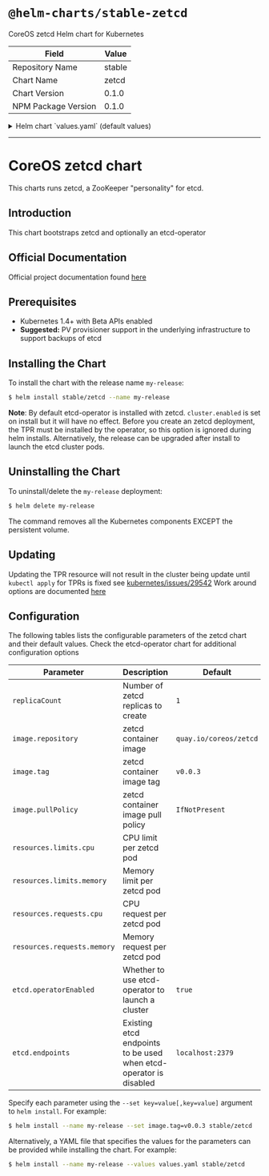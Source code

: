 # `@helm-charts/stable-zetcd`

CoreOS zetcd Helm chart for Kubernetes

| Field               | Value  |
| ------------------- | ------ |
| Repository Name     | stable |
| Chart Name          | zetcd  |
| Chart Version       | 0.1.0  |
| NPM Package Version | 0.1.0  |

<details>

<summary>Helm chart `values.yaml` (default values)</summary>

```yaml
# Default values for zetcd.
# This is a YAML-formatted file.
# Declare variables to be passed into your templates.
replicaCount: 1

image:
  repository: quay.io/coreos/zetcd
  tag: v0.0.3
  pullPolicy: IfNotPresent
service:
  name: zetcd
  type: ClusterIP
  externalPort: 2181
  internalPort: 2181
resources:
  {}
  # We usually recommend not to specify default resources and to leave this as a conscious
  # choice for the user. This also increases chances charts run on environments with little
  # resources, such as Minikube. If you do want to specify resources, uncomment the following
  # lines, adjust them as necessary, and remove the curly braces after 'resources:'.
  # limits:
  #  cpu: 100m
  #  memory: 128Mi
  # requests:
  #  cpu: 100m
  #  memory: 128Mi

etcd:
  operatorEnabled: true
  endpoints: localhost:2379

etcd-operator:
  cluster:
    enabled: true
```

</details>

---

# CoreOS zetcd chart

This charts runs zetcd, a ZooKeeper "personality" for etcd.

## Introduction

This chart bootstraps zetcd and optionally an etcd-operator

## Official Documentation

Official project documentation found [here](https://github.com/coreos/zetcd)

## Prerequisites

- Kubernetes 1.4+ with Beta APIs enabled
- **Suggested:** PV provisioner support in the underlying infrastructure to support backups of etcd

## Installing the Chart

To install the chart with the release name `my-release`:

```bash
$ helm install stable/zetcd --name my-release
```

**Note**: By default etcd-operator is installed with zetcd. `cluster.enabled` is set on install but it will have no effect.
Before you create an zetcd deployment, the TPR must be installed by the operator, so this option is ignored during helm installs. Alternatively, the release can be upgraded after install to launch the etcd cluster pods.

## Uninstalling the Chart

To uninstall/delete the `my-release` deployment:

```bash
$ helm delete my-release
```

The command removes all the Kubernetes components EXCEPT the persistent volume.

## Updating

Updating the TPR resource will not result in the cluster being update until `kubectl apply` for
TPRs is fixed see [kubernetes/issues/29542](https://github.com/kubernetes/kubernetes/issues/29542)
Work around options are documented [here](https://github.com/coreos/etcd-operator#resize-an-etcd-cluster)

## Configuration

The following tables lists the configurable parameters of the zetcd chart and their default values. Check the etcd-operator chart for additional configuration options

| Parameter                   | Description                                                       | Default                |
| --------------------------- | ----------------------------------------------------------------- | ---------------------- |
| `replicaCount`              | Number of zetcd replicas to create                                | `1`                    |
| `image.repository`          | zetcd container image                                             | `quay.io/coreos/zetcd` |
| `image.tag`                 | zetcd container image tag                                         | `v0.0.3`               |
| `image.pullPolicy`          | zetcd container image pull policy                                 | `IfNotPresent`         |
| `resources.limits.cpu`      | CPU limit per zetcd pod                                           |                        |
| `resources.limits.memory`   | Memory limit per zetcd pod                                        |                        |
| `resources.requests.cpu`    | CPU request per zetcd pod                                         |                        |
| `resources.requests.memory` | Memory request per zetcd pod                                      |                        |
| `etcd.operatorEnabled`      | Whether to use etcd-operator to launch a cluster                  | `true`                 |
| `etcd.endpoints`            | Existing etcd endpoints to be used when etcd-operator is disabled | `localhost:2379`       |

Specify each parameter using the `--set key=value[,key=value]` argument to `helm install`. For example:

```bash
$ helm install --name my-release --set image.tag=v0.0.3 stable/zetcd
```

Alternatively, a YAML file that specifies the values for the parameters can be provided while
installing the chart. For example:

```bash
$ helm install --name my-release --values values.yaml stable/zetcd
```
